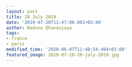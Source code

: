 ```yaml
---
layout: post
title: 20 July 2019
date: '2019-07-20T11:47:00.001+03:00'
author: Dedunu Dhananjaya
tags:
- france
- paris
modified_time: '2020-06-07T11:48:54.464+03:00'
featured_image: 2019-07-20-20-july-2019.jpg
---
```

